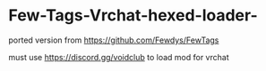 # Few-Tags-Vrchat-hexed-loader-


ported version from https://github.com/Fewdys/FewTags 

must use https://discord.gg/voidclub to load mod for vrchat
